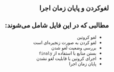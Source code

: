 <div dir="rtl">

## لغوکردن و پایان زمان اجرا



## مطالبی که در این فایل شامل می‌شوند:

- لغو کروتین
- لغو کردن به صورت زنجیره‌ای است
- بررسی وضعیت لغو شدن
- بستن منابع با استفاده از ‍`finaly`
- اجرای کروتین با قابلیت لغو نشدن
- پایان زمان اجرا




</div>
